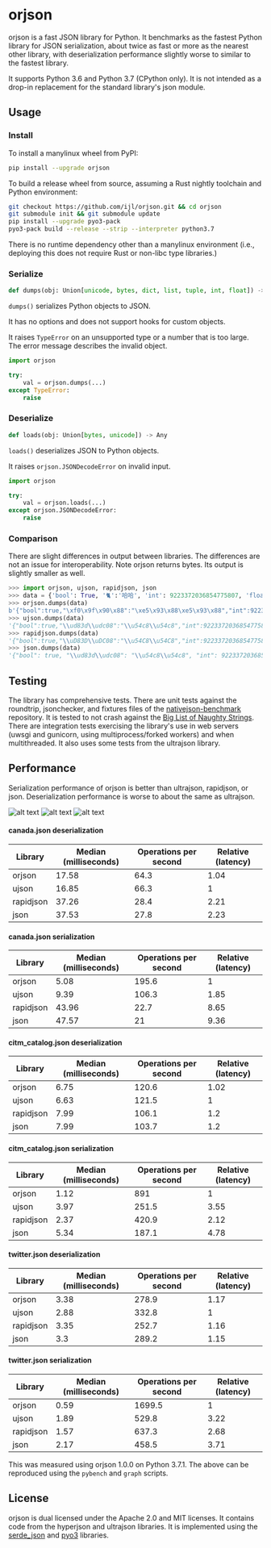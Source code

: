 # orjson

orjson is a fast JSON library for Python. It benchmarks as the fastest Python
library for JSON serialization, about twice as fast or more as the nearest
other library, with deserialization performance slightly worse to similar to
the fastest library.

It supports Python 3.6 and Python 3.7 (CPython only). It is not intended
as a drop-in replacement for the standard library's json module.

## Usage

### Install

To install a manylinux wheel from PyPI:

```sh
pip install --upgrade orjson
```

To build a release wheel from source, assuming a Rust nightly toolchain
and Python environment:

```sh
git checkout https://github.com/ijl/orjson.git && cd orjson
git submodule init && git submodule update
pip install --upgrade pyo3-pack
pyo3-pack build --release --strip --interpreter python3.7
```

There is no runtime dependency other than a manylinux environment (i.e.,
deploying this does not require Rust or non-libc type libraries.)

### Serialize

```python
def dumps(obj: Union[unicode, bytes, dict, list, tuple, int, float]) -> bytes
```

`dumps()` serializes Python objects to JSON.

It has no options and does not support hooks for custom objects.

It raises `TypeError` on an unsupported type or a number that is too large.
The error message describes the invalid object.

```python
import orjson

try:
    val = orjson.dumps(...)
except TypeError:
    raise
```

### Deserialize

```python
def loads(obj: Union[bytes, unicode]) -> Any
```

`loads()` deserializes JSON to Python objects.

It raises `orjson.JSONDecodeError` on invalid input.


```python
import orjson

try:
    val = orjson.loads(...)
except orjson.JSONDecodeError:
    raise
```

### Comparison

There are slight differences in output between libraries. The differences
are not an issue for interoperability. Note orjson returns bytes. Its output
is slightly smaller as well.

```python
>>> import orjson, ujson, rapidjson, json
>>> data = {'bool': True, '🐈':'哈哈', 'int': 9223372036854775807, 'float': 1.337e+40}
>>> orjson.dumps(data)
b'{"bool":true,"\xf0\x9f\x90\x88":"\xe5\x93\x88\xe5\x93\x88","int":9223372036854775807,"float":1.337e40}'
>>> ujson.dumps(data)
'{"bool":true,"\\ud83d\\udc08":"\\u54c8\\u54c8","int":9223372036854775807,"float":1.337000000000000e+40}'
>>> rapidjson.dumps(data)
'{"bool":true,"\\uD83D\\uDC08":"\\u54C8\\u54C8","int":9223372036854775807,"float":1.337e+40}'
>>> json.dumps(data)
'{"bool": true, "\\ud83d\\udc08": "\\u54c8\\u54c8", "int": 9223372036854775807, "float": 1.337e+40}'
```

## Testing

The library has comprehensive tests. There are unit tests against the
roundtrip, jsonchecker, and fixtures files of the
[nativejson-benchmark](https://github.com/miloyip/nativejson-benchmark)
repository. It is tested to not crash against the
[Big List of Naughty Strings](https://github.com/minimaxir/big-list-of-naughty-strings).
There are integration tests exercising the library's use in web
servers (uwsgi and gunicorn, using multiprocess/forked workers) and when
multithreaded. It also uses some tests from the ultrajson library.

## Performance

Serialization performance of orjson is better than ultrajson, rapidjson, or
json. Deserialization performance is worse to about the same as ultrajson.

![alt text](doc/twitter-serialize.png "twitter.json serialization")
![alt text](doc/citm_catalog-serialize.png "citm_catalog.json serialization")
![alt text](doc/canada-serialize.png "canada.json serialization")

#### canada.json deserialization

| Library   |   Median (milliseconds) |   Operations per second |   Relative (latency) |
|-----------|-------------------------|-------------------------|----------------------|
| orjson    |                   17.58 |                    64.3 |                 1.04 |
| ujson     |                   16.85 |                    66.3 |                 1    |
| rapidjson |                   37.26 |                    28.4 |                 2.21 |
| json      |                   37.53 |                    27.8 |                 2.23 |

#### canada.json serialization

| Library   |   Median (milliseconds) |   Operations per second |   Relative (latency) |
|-----------|-------------------------|-------------------------|----------------------|
| orjson    |                    5.08 |                   195.6 |                 1    |
| ujson     |                    9.39 |                   106.3 |                 1.85 |
| rapidjson |                   43.96 |                    22.7 |                 8.65 |
| json      |                   47.57 |                    21   |                 9.36 |

#### citm_catalog.json deserialization

| Library   |   Median (milliseconds) |   Operations per second |   Relative (latency) |
|-----------|-------------------------|-------------------------|----------------------|
| orjson    |                    6.75 |                   120.6 |                 1.02 |
| ujson     |                    6.63 |                   121.5 |                 1    |
| rapidjson |                    7.99 |                   106.1 |                 1.2  |
| json      |                    7.99 |                   103.7 |                 1.2  |

#### citm_catalog.json serialization

| Library   |   Median (milliseconds) |   Operations per second |   Relative (latency) |
|-----------|-------------------------|-------------------------|----------------------|
| orjson    |                    1.12 |                   891   |                 1    |
| ujson     |                    3.97 |                   251.5 |                 3.55 |
| rapidjson |                    2.37 |                   420.9 |                 2.12 |
| json      |                    5.34 |                   187.1 |                 4.78 |

#### twitter.json deserialization

| Library   |   Median (milliseconds) |   Operations per second |   Relative (latency) |
|-----------|-------------------------|-------------------------|----------------------|
| orjson    |                    3.38 |                   278.9 |                 1.17 |
| ujson     |                    2.88 |                   332.8 |                 1    |
| rapidjson |                    3.35 |                   252.7 |                 1.16 |
| json      |                    3.3  |                   289.2 |                 1.15 |

#### twitter.json serialization

| Library   |   Median (milliseconds) |   Operations per second |   Relative (latency) |
|-----------|-------------------------|-------------------------|----------------------|
| orjson    |                    0.59 |                  1699.5 |                 1    |
| ujson     |                    1.89 |                   529.8 |                 3.22 |
| rapidjson |                    1.57 |                   637.3 |                 2.68 |
| json      |                    2.17 |                   458.5 |                 3.71 |

This was measured using orjson 1.0.0 on Python 3.7.1. The above can be
reproduced using the `pybench` and `graph` scripts.

## License

orjson is dual licensed under the Apache 2.0 and MIT licenses. It contains
code from the hyperjson and ultrajson libraries. It is implemented using
the [serde_json](https://github.com/serde-rs/json) and
[pyo3](https://github.com/PyO3/pyo3) libraries.
